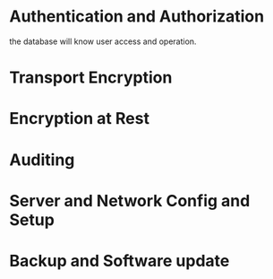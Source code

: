 # Authentication and Authorization

the database will know user access and operation.

# Transport Encryption

# Encryption at Rest

# Auditing

# Server and Network Config and Setup

# Backup and Software update

